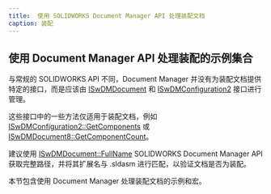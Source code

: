 ```yaml
---
title:  使用 SOLIDWORKS Document Manager API 处理装配文档
caption: 装配
---
```

 使用 Document Manager API 处理装配的示例集合
---
与常规的 SOLIDWORKS API 不同，Document Manager 并没有为装配文档提供特定的接口，而是应该由 [ISwDMDocument](https://help.solidworks.com/2016/english/api/swdocmgrapi/SolidWorks.Interop.swdocumentmgr~SolidWorks.Interop.swdocumentmgr.ISwDMDocument.html) 和 [ISwDMConfiguration2](https://help.solidworks.com/2018/english/api/swdocmgrapi/SolidWorks.Interop.swdocumentmgr~SolidWorks.Interop.swdocumentmgr.ISwDMConfiguration2.html) 接口进行管理。

这些接口中的一些方法仅适用于装配文档，例如 [ISwDMConfiguration2::GetComponents](https://help.solidworks.com/2018/english/api/swdocmgrapi/solidworks.interop.swdocumentmgr~solidworks.interop.swdocumentmgr.iswdmconfiguration2~getcomponents.html) 或 [ISwDMDocument8::GetComponentCount](https://help.solidworks.com/2018/english/api/swdocmgrapi/solidworks.interop.swdocumentmgr~solidworks.interop.swdocumentmgr.iswdmdocument8~getcomponentcount.html)。

建议使用 [ISwDMDocument::FullName](https://help.solidworks.com/2018/english/api/swdocmgrapi/SolidWorks.Interop.swdocumentmgr~SolidWorks.Interop.swdocumentmgr.ISwDMDocument~FullName.html) SOLIDWORKS Document Manager API 获取完整路径，并将其扩展名与 .sldasm 进行匹配，以验证文档是否为装配。

本节包含使用 Document Manager 处理装配文档的示例和宏。